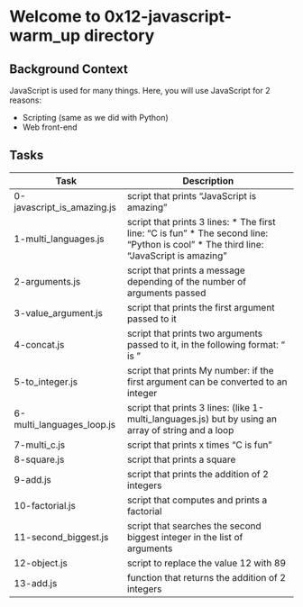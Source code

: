 # Welcome to 0x12-javascript-warm_up directory 

## Background Context
JavaScript is used for many things. Here, you will use JavaScript for 2 reasons:

* Scripting (same as we did with Python)
* Web front-end

## Tasks 

| Task | Description |
| ---- | --------- |
| 0-javascript_is_amazing.js | script that prints “JavaScript is amazing” |
| 1-multi_languages.js | script that prints 3 lines: * The first line: “C is fun” * The second line: “Python is cool” * The third line: “JavaScript is amazing” |
| 2-arguments.js | script that prints a message depending of the number of arguments passed |
| 3-value_argument.js | script that prints the first argument passed to it |
| 4-concat.js | script that prints two arguments passed to it, in the following format: “ is ” |
| 5-to_integer.js | script that prints My number: <first argument converted in integer> if the first argument can be converted to an integer |
| 6-multi_languages_loop.js | script that prints 3 lines: (like 1-multi_languages.js) but by using an array of string and a loop |
| 7-multi_c.js | script that prints x times “C is fun” |
| 8-square.js | script that prints a square |
| 9-add.js | script that prints the addition of 2 integers |
| 10-factorial.js | script that computes and prints a factorial |
| 11-second_biggest.js |  script that searches the second biggest integer in the list of arguments |
| 12-object.js | script to replace the value 12 with 89 |
| 13-add.js | function that returns the addition of 2 integers |
